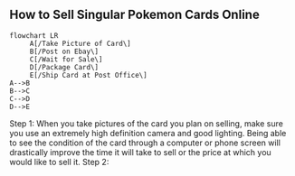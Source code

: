 ## How to Sell Singular Pokemon Cards Online

```mermaid
flowchart LR
     A[/Take Picture of Card\]
     B[/Post on Ebay\]
     C[/Wait for Sale\]
     D[/Package Card\]
     E[/Ship Card at Post Office\]
A-->B
B-->C
C-->D
D-->E

```
Step 1: When you take pictures of the card you plan on selling, make sure you use an extremely high definition camera and good lighting. Being able to see the condition of the card through a computer or phone screen will drastically improve the time it will take to sell or the price at which you would like to sell it.
Step 2:
     
    
     



